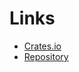 # Links

* [Crates.io](https://crates.io/crates/oatbar)
* [Repository](https://github.com/igor-petruk/oatbar)
